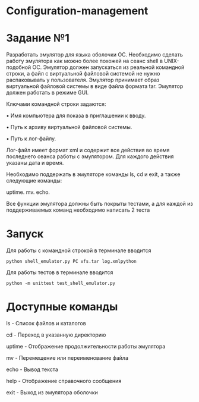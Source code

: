 # Configuration-management
# **Задание №1**

Разработать эмулятор для языка оболочки ОС. Необходимо сделать работу эмулятора как можно более похожей на сеанс shell в UNIX-подобной ОС. Эмулятор должен запускаться из реальной командной строки, а файл с виртуальной файловой системой не нужно распаковывать у пользователя. Эмулятор принимает образ виртуальной файловой системы в виде файла формата tar. Эмулятор должен работать в режиме GUI.

Ключами командной строки задаются:

• Имя компьютера для показа в приглашении к вводу.

• Путь к архиву виртуальной файловой системы.

• Путь к лог-файлу.

Лог-файл имеет формат xml и содержит все действия во время последнего сеанса работы с эмулятором. Для каждого действия указаны дата и время.

Необходимо поддержать в эмуляторе команды ls, cd и exit, а также следующие команды:

uptime.
mv.
echo.

Все функции эмулятора должны быть покрыты тестами, а для каждой из поддерживаемых команд необходимо написать 2 теста


# Запуск

Для работы с командной строкой в терминале вводится 
```
python shell_emulator.py PC vfs.tar log.xmlpython
```

Для работы тестов в терминале вводится

```
python -m unittest test_shell_emulator.py
```

# Доступные команды

ls - Список файлов и каталогов

cd <directory> - Переход в указанную директорию

uptime - Отображение продолжительности работы эмулятора

mv <src> <dest> - Перемещение или переименование файла

echo <text> - Вывод текста

help - Отображение справочного сообщения

exit - Выход из эмулятора оболочки

